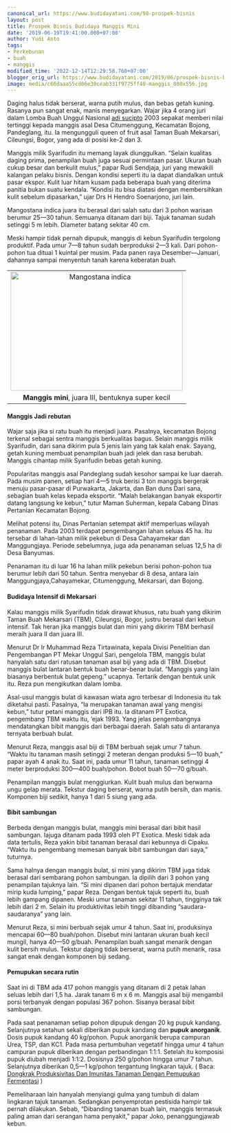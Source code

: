 ```yaml
---
canonical_url: https://www.budidayatani.com/98-prospek-bisnis
layout: post
title: Prospek Bisnis Budidaya Manggis Mini
date: '2019-06-19T19:41:00.000+07:00'
author: Yudi Anto
tags:
- Perkebunan
- buah
- manggis
modified_time: '2022-12-14T12:29:58.760+07:00'
blogger_orig_url: https://www.budidayatani.com/2019/06/prospek-bisnis-budidaya-manggis-mini.html
image: media/c66daaa55cd86e30ceab331f9775ff40-manggis_800x556.jpg
---
```

<p>Daging halus tidak berserat, warna putih mulus, dan bebas getah kuning. Rasanya pun sangat enak, manis menyegarkan. Wajar jika 4 orang juri dalam Lomba Buah Unggul Nasional <a href="https://www.budidayatani.com/">adi sucipto</a> 2003 sepakat memberi nilai tertinggi kepada manggis asal Desa Citumenggung, Kecamatan Bojong, Pandeglang, itu. Ia mengungguli queen of fruit asal Taman Buah Mekarsari, Cileungsi, Bogor, yang ada di posisi ke-2 dan 3.</p><p>Manggis milik Syarifudin itu memang layak diunggulkan. “Selain kualitas daging prima, penampilan buah juga sesuai permintaan pasar. Ukuran buah cukup besar dan berkulit mulus,” papar Rudi Sendjaja, juri yang mewakili kalangan pelaku bisnis. Dengan kondisi seperti itu ia dapat diandalkan untuk pasar ekspor. Kulit luar hitam kusam pada beberapa buah yang diterima panitia bukan suatu kendala. “Kondisi itu bisa diatasi dengan membersihkan kulit sebelum dipasarkan,” ujar Drs H Hendro Soenarjono, juri lain.</p><p>Mangostana indica juara itu berasal dari salah satu dari 3 pohon warisan berumur 25—30 tahun. Semuanya ditanam dari biji. Tajuk tanaman sudah setinggi 5 m lebih. Diameter batang sekitar 40 cm.</p><p>Meski hampir tidak pernah dipupuk, manggis di kebun Syarifudin tergolong produktif. Pada umur 7—8 tahun sudah berproduksi 2—3 kali. Dari pohon-pohon tua dituai 1 kuintal per musim. Pada panen raya Desember—Januari, dahannya sampai menyentuh tanah karena keberatan buah.</p><table align="center" cellpadding="0" cellspacing="0" style="margin-left: auto; margin-right: auto; text-align: center;"><tbody><tr><td style="text-align: center;"><a href="https://i0.wp.com/1.bp.blogspot.com/-qToMzf21_WE/XQohBBeUFDI/AAAAAAAACSs/XobQrp1-NWITBCOtJSJXfvgAxZqFeLJmACLcBGAs/s1600/manggis_800x556.jpg?ssl=1" style="margin-left: auto; margin-right: auto;"><img loading="lazy" alt="Mangostana indica" border="0" data-original-height="556" data-original-width="800" height="277" src="https://i2.wp.com/1.bp.blogspot.com/-qToMzf21_WE/XQohBBeUFDI/AAAAAAAACSs/XobQrp1-NWITBCOtJSJXfvgAxZqFeLJmACLcBGAs/s400/manggis_800x556.jpg?resize=400%2C277&amp;ssl=1" title="" width="400" data-recalc-dims="1" /></a></td></tr><tr><td style="text-align: center;"><b>Manggis mini</b>, juara III, bentuknya super kecil</td></tr></tbody></table><p></p><h4>Manggis Jadi rebutan</h4><p>Wajar saja jika si ratu buah itu menjadi juara. Pasalnya, kecamatan Bojong terkenal sebagai sentra manggis berkualitas bagus. Selain manggis milik Syarifudin, dari sana dikirim pula 5 jenis lain yang tak kalah enak. Sayang, getah kuning membuat penampilan buah jadi jelek dan rasa berubah. Manggis cihantap milik Syarifudin bebas getah kuning.</p><p>Popularitas manggis asal Pandeglang sudah kesohor sampai ke luar daerah. Pada musim panen, setiap hari 4—5 truk berisi 3 ton manggis bergerak menuju pasar-pasar di Purwakarta, Jakarta, dan Ban duns Dari sana, sebagian buah kelas kepada eksportir. “Malah belakangan banyak eksportir datang langsung ke kebun,” tutur Maman Suherman, kepala Cabang Dinas Pertanian Kecamatan Bojong.</p><p>Melihat potensi itu, Dinas Pertanian setempat aktif memperluas wilayah penanaman. Pada 2003 terdapat pengembangan lahan seluas 45 ha. Itu tersebar di lahan-lahan milik pekebun di Desa Cahayamekar dan Manggungjaya. Periode sebelumnya, juga ada penanaman seluas 12,5 ha di Desa Banyumas.</p><p>Penanaman itu di luar 16 ha lahan milik pekebun berisi pohon-pohon tua berumur lebih dari 50 tahun. Sentra menyebar di 8 desa, antara lain Manggungjaya,Cahayamekar, Citumenggung, Mekarsari, dan Bojong.</p><h4>Budidaya Intensif di Mekarsari</h4><p>Kalau manggis milik Syarifudin tidak dirawat khusus, ratu buah yang dikirim Taman Buah Mekarsari (TBM), Cileungsi, Bogor, justru berasal dari kebun intensif. Tak heran jika manggis bulat dan mini yang dikirim TBM berhasil meraih juara II dan juara III.</p><p>Menurut Dr Ir Muhammad Reza Tirtawinata, kepala Divisi Penelitian dan Pengembangan PT Mekar Unggul Sari, pengelola TBM, manggis bulat hanyalah satu dari ratusan tanaman asal biji yang ada di TBM. Disebut manggis bulat lantaran bentuk buah benar-benar bulat. “Manggis yang lain biasanya berbentuk bulat gepeng.&#8221; ucapnya. Tertarik dengan bentuk unik itu. Reza pun mengikutkan dalam lomba.</p><p>Asal-usul manggis bulat di kawasan wiata agro terbesar di Indonesia itu tak diketahui pasti. Pasalnya, “Ia merupakan tanaman awal yang mengisi kebun,” tutur petani manggis dari IPB itu. Ia ditanam PT Exotica, pengembang TBM waktu itu, &#8216;ejak 1993. Yang jelas pengembangnya mendatangkan bibit manggis dari berbagai daerah. Salah satu di antaranya ternyata berbuah bulat.</p><p>Menurut Reza, manggis asal biji di TBM berbuah sejak umur 7 tahun. “Waktu itu tanaman masih setinggi 2 meteran dengan produksi 5—10 buah,” papar ayah 4 anak itu. Saat ini, pada umur 11 tahun, tanaman setinggi 4 meter berproduksi 300—400 buah/pohon. Bobot buah 50—70 g/buah.</p><p>Penampilan manggis bulat menggiurkan. Kulit buah mulus dan berwarna ungu gelap merata. Tekstur daging berserat, warna putih bersih, dan manis. Komponen biji sedikit, hanya 1 dari 5 siung yang ada.</p><h4>Bibit sambungan</h4><p>Berbeda dengan manggis bulat, manggis mini berasal dari bibit hasil sambungan. Iajuga ditanam pada 1993 oleh PT Exotica. Meski tidak ada data tertulis, Reza yakin bibit tanaman berasal dari kebunnya di Cipaku. “Waktu itu pengembang memesan banyak bibit sambungan dari saya,” tuturnya.</p><p>Sama halnya dengan manggis bulat, si mini yang dikirim TBM juga tidak berasal dari sembarang pohon sambungan. Ia dipilih dari 3 pohon yang penampilan tajuknya lain. “Si mini dipanen dari pohon bertajuk mendatar mirip kuda lumping,” papar Reza. Dengan bentuk tajuk seperti itu, buah lebih gampang dipanen. Meski umur tanaman sekitar 11 tahun, tingginya tak lebih dari 2 m. Selain itu produktivitas lebih tinggi dibanding “saudara-saudaranya” yang lain. </p><p>Menurut Reza, si mini berbuah sejak umur 4 tahun. Saat ini, produksinya mencapai 60—80 buah/pohon. Disebut mini lantaran ukuran buah kecil mungil, hanya 40—50 g/buah. Penampilan buah sangat menarik dengan kulit bersih mulus. Tekstur daging tidak berserat, warna putih menarik, rasa sangat enak dengan komponen biji sedang.</p><h4>Pemupukan secara rutin</h4><p>Saat ini di TBM ada 417 pohon manggis yang ditanam di 2 petak lahan seluas lebih dari 1,5 ha. Jarak tanam 6 m x 6 m. Manggis asal biji mengambil porsi terbanyak dengan populasi 367 pohon. Sisanya berasal bibit sambungan.</p><p>Pada saat penanaman setiap pohon dipupuk dengan 20 kg pupuk kandang. Selanjutnya setahun sekali diberikan pupuk kandang dan <b>pupuk anorganik</b>. Dosis pupuk kandang 40 kg/pohon. Pupuk anorganik berupa campuran Urea, TSP, dan KC1. Pada masa pertumbuhan vegetatif hingga umur 4 tahun campuran pupuk diberikan dengan perbandingan 1:1:1. Setelah itu komposisi pupuk diubah menjadi 1:1:2. Dosisnya 250 g/pohon hingga umur 7 tahun. Selanjutnya diberikan 0,5—1 kg/pohon tergantung lingkaran tajuk. ( Baca: <a href="https://www.budidayatani.com/2019/06/dongkrak-produksivitas-dan-imunitas.html">Dongkrak Produksivitas Dan Imunitas Tanaman Dengan Pemupukan Fermentasi</a> )</p><p>Pemeliharaan lain hanyalah menyiangi gulma yang tumbuh di dalam lingkaran tajuk tanaman. Sedangkan penyemprotan pestisida hampir tak pernah dilakukan. Sebab, “Dibanding tanaman buah lain, manggis termasuk paling aman dari serangan hama penyakit,” papar Joko, penanggungjawab kebun.</p>